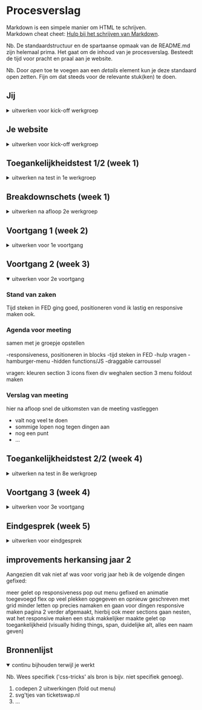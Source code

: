 # Procesverslag
Markdown is een simpele manier om HTML te schrijven.  
Markdown cheat cheet: [Hulp bij het schrijven van Markdown](https://github.com/adam-p/markdown-here/wiki/Markdown-Cheatsheet).

Nb. De standaardstructuur en de spartaanse opmaak van de README.md zijn helemaal prima. Het gaat om de inhoud van je procesverslag. Besteedt de tijd voor pracht en praal aan je website.

Nb. Door *open* toe te voegen aan een *details* element kun je deze standaard open zetten. Fijn om dat steeds voor de relevante stuk(ken) te doen.





## Jij

<details>
  <summary>uitwerken voor kick-off werkgroep</summary>

  ### Auteur:
  Sanne 't Hooft (vervangen door jouw naam)

  #### Je startniveau:
  hier je startniveau (kies uit zwart, rood óf blauw)

  #### Je focus:
  hier je focus (kies uit responsive óf surface plane)
 
</details>





## Je website

<details>
  <summary>uitwerken voor kick-off werkgroep</summary>

  ### Je opdracht:
  link naar de website die je gaat namaken óf de naam/omschrijving van je eigen ontwerp

  #### Screenshot(s) van de eerste pagina (small screen): 
  hier de naam van de pagina  
  <img src="readme-images/dummy-plaatje.jpg" width="375px" alt="omschrijving van de pagina">

  #### Screenshot(s) van de tweede pagina (small screen):
  hier de naam van de pagina  
  <img src="readme-images/dummy-plaatje.jpg" width="375px" alt="omschrijving van de pagina">
 
</details>



## Toegankelijkheidstest 1/2 (week 1)

<details>
  <summary>uitwerken na test in 1e werkgroep</summary>

  ### Bevindingen
  Lijst met je bevindingen die in de test naar voren kwamen:

  #### Screenreader
  Hier korte omschrijving (met indien nodig afbeeldingen)

  Hier een omschrijving van hoe het opgelost kan worden (met indien nodig afbeeldingen)


  #### Muis en Toetsenbord 
  Hier korte omschrijving (met indien nodig afbeeldingen)

  Hier een omschrijving van hoe het opgelost kan worden (met indien nodig afbeeldingen)


  #### Motoriek (shocks, elastiekjes)
  Hier korte omschrijving (met indien nodig afbeeldingen)

  Hier een omschrijving van hoe het opgelost kan worden (met indien nodig afbeeldingen)


  #### Visueel (brillen, contrast, kleurenblind, dark/light). 
  Hier korte omschrijving (met indien nodig afbeeldingen)

  Hier een omschrijving van hoe het opgelost kan worden (met indien nodig afbeeldingen)

</details>



## Breakdownschets (week 1)

<details>
  <summary>uitwerken na afloop 2e werkgroep</summary>

  ### de hele pagina: 
  <img src="readme-images/dummy-plaatje.jpg" width="375px" alt="breakdown van de hele pagina">

  ### dynamisch deel (bijv menu): 
  <img src="readme-images/dummy-plaatje.jpg" width="375px" alt="breakdown van een dynamisch deel">

  ### wellicht nog een dynamisch deel (bijv filter): 
  <img src="readme-images/dummy-plaatje.jpg" width="375px" alt="breakdown van nog een dynamisch deel">

</details>





## Voortgang 1 (week 2)

<details>
  <summary>uitwerken voor 1e voortgang</summary>

  ### Stand van zaken
 Begonnen met HTML, website blijkt toch meer uitdagend dan ik zelf dacht. Zit te twijfelen om toch nog te wisselen van site.


  ### Agenda voor meeting
  samen met je groepje opstellen

  | idelene        | Menno Leurs          | student 3    | student 4        |
  | ---            | hoe gaat scalability? | ---          | ---              |
  |vraag over dit |Hoever ben je met je site | en ik dit| en dan ik dat    |
  | en over dat    | dit als er tijd is | nog een punt | dit wil ik zeker |
  | ...            | ...                | ...          | ...              |


  ### Verslag van meeting
  hier na afloop snel de uitkomsten van de meeting vastleggen

  - punt 1
  - punt 2
  - nog een punt
  - ...

</details>





## Voortgang 2 (week 3)

<details open>
  <summary>uitwerken voor 2e voortgang</summary>

  ### Stand van zaken
  Tijd steken in FED ging goed, positioneren vond ik lastig en responsive maken ook.


  ### Agenda voor meeting
  samen met je groepje opstellen

  -responsiveness, positioneren in blocks
  -tijd steken in FED
  -hulp vragen
  -hamburger-menu 
  -hidden functions/JS
  -draggable carroussel 

  vragen:
  kleuren section 3 icons fixen
  div weghalen section 3
  menu foldout maken
  

  ### Verslag van meeting
  hier na afloop snel de uitkomsten van de meeting vastleggen

  - valt nog veel te doen  
  - sommige lopen nog tegen dingen aan
  - nog een punt
- ...

</details>





## Toegankelijkheidstest 2/2 (week 4)

<details>
  <summary>uitwerken na test in 8e werkgroep</summary>

  ### Bevindingen
 -kleine hamburger button tijdens parkinson test
 -contrast goed ook al is het een dark theme website
 -website nog steeds goed te gebruiken met elastiekjes


  #### Screenreader
goede headings, alleen form lastig toegankelijk met screenreader


  Hier een omschrijving van hoe het opgelost kan worden (met indien nodig afbeeldingen)

form button verstoppen 
  #### Muis en Toetsenbord 
 site goed bereikbaar met toetsenbord en muis

  Hier een omschrijving van hoe het opgelost kan worden (met indien nodig afbeeldingen)


  #### Motoriek (shocks, elastiekjes)
  hamburger menu button lastig te klikken met parkinson

  Hier een omschrijving van hoe het opgelost kan worden (met indien nodig afbeeldingen)
grotere menu knop

  #### Visueel (brillen, contrast, kleurenblind, dark/light). 
  Hier korte omschrijving (met indien nodig afbeeldingen)
website is nog steeds goed te gebruiken met kleurenblindfilters
alleen kleine items zijn moeilijk te vinden met de tunnelvisiebril 
  Hier een omschrijving van hoe het opgelost kan worden (met indien nodig afbeeldingen)

</details>





## Voortgang 3 (week 4)

<details>
  <summary>uitwerken voor 3e voortgang</summary>

  ### Stand van zaken
  Loop vaak tegen dingen aan waardoor ik niet verder kan gaan. Moet meer hulp vragen en eigenlijk wil ik continu vragen stellen. Door google kom ik soms toch verder.

  vragen:
  form groter maken
  text in plaatjes gaan niet automatisch inspringen
  section 3 boxes willen niet goed scalen (nu mediaport gebruikt)
  random ruimte en pagina kan naar rechts scrollen 
  alle sections responsive maken met zelfde margin links en rechts



  ### Agenda voor meeting
  samen met je groepje opstellen

  | student 1      | student 2          | student 3    | student 4        |
  | ---            | ---                | ---          | ---              |
  | dit bespreken  | en dit             | en ik dit    | en dan ik dat    |
  | en dat ook nog | dit als er tijd is | nog een punt | dit wil ik zeker |
  | ...            | ...                | ...          | ...              |


  ### Verslag van meeting
  hier na afloop snel de uitkomsten van de meeting vastleggen

  - punt 1
  - punt 2
  - nog een punt
  - ...

</details>





## Eindgesprek (week 5)

<details>
  <summary>uitwerken voor eindgesprek</summary>

  ### Je uitkomst - karakteristiek screenshots:
  <img src="readme-images/screen1.png" width="375px" alt="uitkomst opdracht 1">
  <img src="readme-images/screen2.png" width="375px" alt="top">


  ### Dit ging goed/Heb ik geleerd: 
  Ik heb tijdens dit vak heel veel geleerd, helaas ging er alsnog veel fout
  ik heb geleerd gebruik te maken van mediaqueries, grid, een veel diepere sprong in flexbox en javascript combineren met html/css. Het gebruiken van grid begon lastig maar met wat hulp kwam ik er uit en zag ik hoeveel je er mee kon doen. Ook dingen zoals emmet en de mogelijkheden hiermee vond ik fascinerend.
  In het plaatje zie je hoe ik met grid 3 boxes heb gemaakt en het logo links en de tekst rechts. Dit was moelijker dan het eruit zag!

  <img src="readme-images/screen3.png" width="375px" alt="top">


  ### Dit was lastig/Is niet gelukt:
  Helaas is de website half af en zijn er veel dingen wat niet is gelukt.
  Het hamburger menu in orde krijgen bijvoorbeeld, het positioneren van de li in de nav en ervoor zorgen dat het bij een bepaald breakpoint weer tevoorschijn kwam boven aan de pagina leek wel onmogelijk. Ook kwam ik er op het einde achter dat ik de responsiveness verkeerd heb bekeken in de browser en mn hele site is dus blijkbaar links uitgelijnd. Ik hoop dat iemand me uit het diepe wilt trekken met wat goede feedback waardoor ik bij de herkansing een voldoende kan halen!

  <img src="readme-images/dummy-plaatje.jpg" width="375px" alt="bummer">
</details>

## improvements herkansing jaar 2

Aangezien dit vak niet af was voor vorig jaar heb ik de volgende dingen gefixed:

meer gelet op responsiveness
pop out menu gefixed en animatie toegevoegd
flex op veel plekken opgegeven en opnieuw geschreven met grid
minder letten op precies namaken en gaan voor dingen responsive maken
pagina 2 verder afgemaakt, hierbij ook meer sections gaan nesten, wat het responsive maken een stuk makkelijker maakte
gelet op toegankelijkheid (visually hiding things, span, duidelijke alt, alles een naam geven)



## Bronnenlijst

<details open>
  <summary>continu bijhouden terwijl je werkt</summary>

  Nb. Wees specifiek ('css-tricks' als bron is bijv. niet specifiek genoeg).

  1. codepen 2 uitwerkingen (fold out menu)
  2. svg'tjes van ticketswap.nl
  3. ...

</details>
